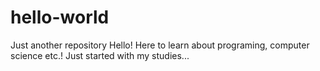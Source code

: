 # hello-world
Just another repository
Hello! Here to learn about programing, computer science etc.!
Just started with my studies...
